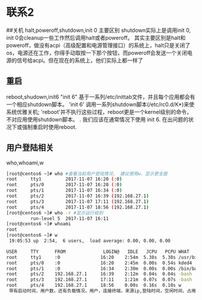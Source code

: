 #   联系2

##关机
halt,poweroff,shutdown,init 0
主要区别
shutdown实际上是调用init 0, init 0会cleanup一些工作然后调用halt或者poweroff。
其实主要区别是halt和poweroff，做没有acpi（高级配置和电源管理接口）的系统上，halt只是关闭了os，电源还在工作，你得手动取按一下那个按钮，而poweroff会发送一个关闭电源的信号给acpi。但在现在的系统上，他们实际上都一样了
## 重启
reboot,shudown,init6
"init 6" 基于一系列/etc/inittab文件，并且每个应用都会有一个相应shutdown脚本。
'init 6' 调用一系列shutdown脚本(/etc/rc0.d/K*)来使系统优雅关机;
'reboot'并不执行这些过程，reboot更是一个kernel级别的命令，不对应用使用shutdown脚本。 .
我们应该在通常情况下使用 init 6.
在出问题的状况下或强制重启时使用reboot.
## 用户登陆相关
who,whoami,w
```bash
[root@centos6 ~]# who #查看当前用户登陆情况， 建议使用w，显示更全面
root     tty1         2017-11-07 16:20 (:0)
root     pts/0        2017-11-07 16:20 (:0)
root     pts/1        2017-11-07 16:34 (:0)
root     pts/2        2017-11-07 16:39 (192.168.27.1)
root     pts/3        2017-11-07 17:11 (192.168.27.1)
root     pts/4        2017-11-07 18:56 (192.168.27.1)
[root@centos6 ~]# who -r #显示运行级别
         run-level 5  2017-11-07 16:11
[root@centos6 ~]# whoami
root
[root@centos6 ~]# w
 19:05:53 up  2:54,  6 users,  load average: 0.00, 0.00, 0.00

USER     TTY      FROM              LOGIN@   IDLE   JCPU   PCPU WHAT
root     tty1     :0               16:20    2:54m  5.38s  5.38s /usr/bin/Xorg :0 -br -v
root     pts/0    :0               16:20    2:45m  0.00s  0.54s kded4
root     pts/1    :0               16:34    2:30m  0.00s  0.00s /bin/bash
root     pts/2    192.168.27.1     16:39    2:12m  0.04s  0.04s -bash
root     pts/3    192.168.27.1     17:11    1:21m  0.07s  0.07s -bash
root     pts/4    192.168.27.1     18:56    0.00s  0.16s  0.10s w
 带有启动时间，用户数，还有负载情况，用户，连接终端，来源ip,登陆时间，空闲时间，占用cpu时常，
```